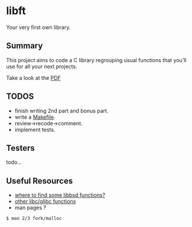 # libft
Your very first own library.
## Summary

This project aims to code a C library regrouping usual functions that you’ll use for all your next projects.

Take a look at the [PDF](https://github.com/brkncookie/libft/raw/bain4main/en.subject.pdf)

## TODOS

- finish writing 2nd part and bonus part.
- write a [Makefile](https://www.gnu.org/software/make/manual/make.html).
- review->recode->comment.
- implement tests.

## Testers
todo...

## Useful Resources

- [where to find some libbsd functions?](https://opensource.apple.com/source/Libc/Libc-262/string/)
- [other libc/glibc functions](https://code.woboq.org/)
- man pages ?
```shell
$ man 2/3 fork/malloc
```
